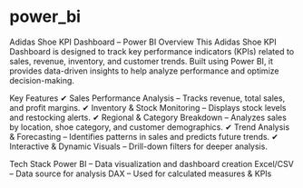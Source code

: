 # power_bi
Adidas Shoe KPI Dashboard – Power BI
Overview
This Adidas Shoe KPI Dashboard is designed to track key performance indicators (KPIs) related to sales, revenue, inventory, and customer trends. Built using Power BI, it provides data-driven insights to help analyze performance and optimize decision-making.

Key Features
✔ Sales Performance Analysis – Tracks revenue, total sales, and profit margins.
✔ Inventory & Stock Monitoring – Displays stock levels and restocking alerts.
✔ Regional & Category Breakdown – Analyzes sales by location, shoe category, and customer demographics.
✔ Trend Analysis & Forecasting – Identifies patterns in sales and predicts future trends.
✔ Interactive & Dynamic Visuals – Drill-down filters for deeper analysis.

Tech Stack
Power BI – Data visualization and dashboard creation
Excel/CSV – Data source for analysis
DAX – Used for calculated measures & KPIs
